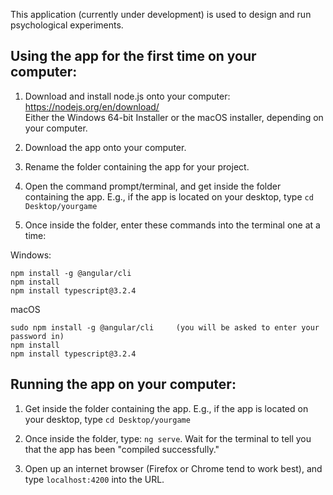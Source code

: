 This application (currently under development) is used to design and run psychological experiments. 

## Using the app for the first time on your computer: 
1) Download and install node.js onto your computer: https://nodejs.org/en/download/  
Either the Windows 64-bit Installer or the macOS installer, depending on your computer.

2) Download the app onto your computer. 

3) Rename the folder containing the app for your project. 

4) Open the command prompt/terminal, and get inside the folder containing the app. E.g., if the app is located on your desktop, type `cd Desktop/yourgame`

5) Once inside the folder, enter these commands into the terminal one at a time:

Windows: 
```
npm install -g @angular/cli
npm install
npm install typescript@3.2.4
```
macOS 
```
sudo npm install -g @angular/cli     (you will be asked to enter your password in)
npm install
npm install typescript@3.2.4
```

## Running the app on your computer:
1) Get inside the folder containing the app. E.g., if the app is located on your desktop, type `cd Desktop/yourgame`

2) Once inside the folder, type: `ng serve`. Wait for the terminal to tell you that the app has been "compiled successfully."

3) Open up an internet browser (Firefox or Chrome tend to work best), and type `localhost:4200` into the URL. 

